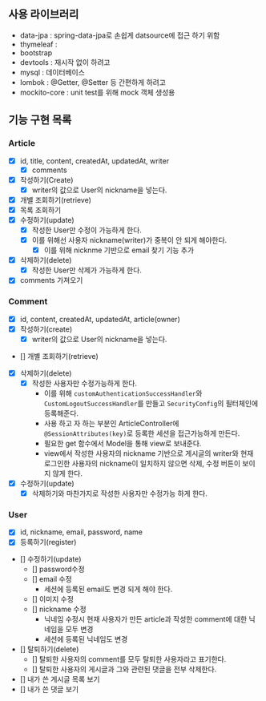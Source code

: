 ## 사용 라이브러리
- data-jpa : spring-data-jpa로 손쉽게 datsource에 접근 하기 위함
- thymeleaf : 
- bootstrap
- devtools : 재시작 없이 하려고
- mysql : 데이터베이스
- lombok : @Getter, @Setter 등 간편하게 하려고
- mockito-core : unit test를 위해 mock 객체 생성용
## 기능 구현 목록
### Article
- [x] id, title, content, createdAt, updatedAt, writer
  - [x] comments
- [x] 작성하기(Create)
  - [x] writer의 값으로 User의 nickname을 넣는다.
- [x] 개별 조회하기(retrieve)
- [x] 목록 조회하기
- [x] 수정하기(update)
  - [x] 작성한 User만 수정이 가능하게 한다.
  - [x] 이를 위해선 사용자 nickname(writer)가 중복이 안 되게 해야한다.
    - [x] 이를 위해 nicknme 기반으로 email 찾기 기능 추가
- [x] 삭제하기(delete)
  - [x] 작성한 User만 삭제가 가능하게 한다.
- [x] comments 가져오기
### Comment
- [x] id, content, createdAt, updatedAt, article(owner)
- [x] 작성하기(create)
  - [x] writer의 값으로 User의 nickname을 넣는다.
- [] 개별 조회하기(retrieve)
- [x] 삭제하기(delete)
  - [x] 작성한 사용자만 수정가능하게 한다.
    - 이를 위해 `customAuthenticationSuccessHandler`와 `CustomLogoutSuccessHandler`를 만들고 `SecurityConfig`의 필터체인에 등록해준다.
    - 사용 하고 자 하는 부분인 ArticleController에 `@SessionAttributes(key)`로 등록한 세션을 접근가능하게 만든다.
    - 필요한 get 함수에서 Model을 통해 view로 보내준다.
    - view에서 작성한 사용자의 nickname 기반으로 게시글의 writer와 현재 로그인한 사용자의 nickname이 일치하지 않으면 삭제, 수정 버튼이 보이지 않게 한다.
- [x] 수정하기(update)
  - [x] 삭제하기와 마찬가지로 작성한 사용자만 수정가능 하게 한다.
### User
- [x] id, nickname, email, password, name
- [x] 등록하기(register)
- [] 수정하기(update)
  - [] password수정
  - [] email 수정
    - 세션에 등록된 email도 변경 되게 해야 한다.
  - [] 이미지 수정
  - [] nickname 수정
    - 닉네임 수정시 현재 사용자가 만든 article과 작성한 comment에 대한 닉네임을 모두 변경
    - 세션에 등록된 닉네임도 변경
- [] 탈퇴하기(delete)
  - [] 탈퇴한 사용자의 comment를 모두 탈퇴한 사용자라고 표기한다.
  - [] 탈퇴한 사용자의 게시글과 그와 관련된 댓글을 전부 삭제한다.
- [] 내가 쓴 게시글 목록 보기
- [] 내가 쓴 댓글 보기